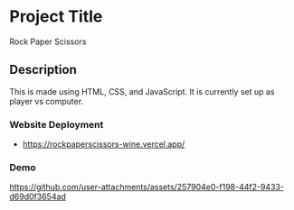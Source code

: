 # Project Title

Rock Paper Scissors

## Description

This is made using HTML, CSS, and JavaScript. It is currently set up as player vs computer.

### Website Deployment

- https://rockpaperscissors-wine.vercel.app/

### Demo

https://github.com/user-attachments/assets/257904e0-f198-44f2-9433-d69d0f3654ad
